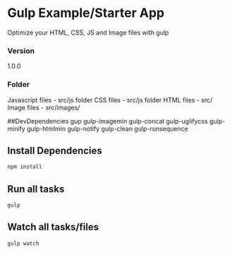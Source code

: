 # Gulp Example/Starter App

Optimize your HTML, CSS, JS and Image files with gulp

### Version
1.0.0

### Folder
Javascript files - src/js folder
CSS files - src/js folder
HTML files - src/
Image files - src/images/


##DevDependencies
gup
gulp-imagemin
gulp-concat
gulp-uglifycss
gulp-minify
gulp-htmlmin
gulp-notify
gulp-clean
gulp-runsequence

## Install Dependencies
```bash
npm install
```

## Run all tasks
```bash
gulp
```

## Watch all tasks/files
```bash
gulp watch
```